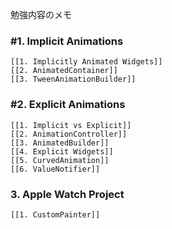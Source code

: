 勉強内容のメモ

### #1. Implicit Animations
	[[1. Implicitly Animated Widgets]]
	[[2. AnimatedContainer]]
	[[3. TweenAnimationBuilder]]

### #2. Explicit Animations
	[[1. Implicit vs Explicit]]
	[[2. AnimationController]]
	[[3. AnimatedBuilder]]
	[[4. Explicit Widgets]]
	[[5. CurvedAnimation]]
	[[6. ValueNotifier]]

### 3. Apple Watch Project
	[[1. CustomPainter]]
